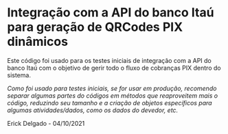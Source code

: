 # Integração com a API do banco Itaú para geração de QRCodes PIX dinâmicos
Este código foi usado para os testes iniciais de integração com a API do banco Itaú com o objetivo de gerir todo o fluxo de cobranças PIX dentro do sistema.

*Como foi usado para testes iniciais, se for usar em produção, recomendo separar algumas partes do códigos em métodos que reaproveitem mais o código, reduzindo seu tamanho e a criação  de objetos específicos para algumas atividades/dados, como os dados do devedor, etc.*

Erick Delgado - 04/10/2021